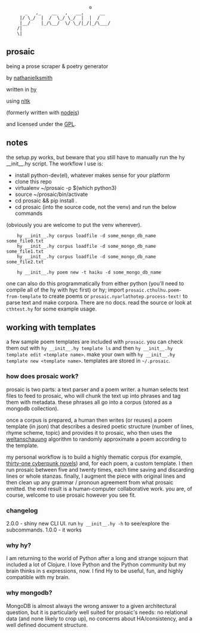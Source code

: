                                    o
           _   ,_    __   ,   __,      __
         |/ \_/  |  /  \_/ \_/  |  |  /
         |__/    |_/\__/  \/ \_/|_/|_/\___/
        /|
        \|

## prosaic

being a prose scraper & poetry generator

by [nathanielksmith](http://chiptheglasses.com)

written in [hy](http://hylang.org)

using [nltk](http://nltk.org)

(formerly written with
[nodejs](https://github.com/nathanielksmith/node-prosaic))

and licensed under the [GPL](https://www.gnu.org/copyleft/gpl.html).

## notes

the setup.py works, but beware that you still have to manually run the hy \_\_init\_\_.hy script. The workflow I use is:

 * install python-dev(el), whatever makes sense for your platform
 * clone this repo
 * virtualenv ~/prosaic -p $(which python3)
 * source ~/prosaic/bin/activate
 * cd prosaic && pip install .
 * cd prosaic (into the source code, not the venv) and run the below commands

(obviously you are welcome to put the venv wherever).

        hy __init__.hy corpus loadfile -d some_mongo_db_name some_file0.txt
        hy __init__.hy corpus loadfile -d some_mongo_db_name some_file1.txt
        hy __init__.hy corpus loadfile -d some_mongo_db_name some_file2.txt

        hy __init__.hy poem new -t haiku -d some_mongo_db_name

one can also do this programmatically from either python (you'll need
to compile all of the hy with hyc first) or hy; import
`prosaic.cthulhu.poem-from-template` to create poems or
`prosaic.nyarlathotep.process-text!` to parse text and make
corpora. There are no docs. read the source or look at `cthtest.hy`
for some example usage.

## working with templates

a few sample poem templates are included with `prosaic`. you can check them out with `hy __init__.hy template ls` and then `hy __init__.hy template edit <template name>`. make your own with `hy __init__.hy template new <template name>`. templates are stored in `~/.prosaic`.

### how does prosaic work?

prosaic is two parts: a text parser and a poem writer. a human selects
text files to feed to prosaic, who will chunk the text up into phrases
and tag them with metadata. these phrases all go into a corpus (stored
as a mongodb collection).

once a corpus is prepared, a human then writes (or reuses) a poem
template (in json) that describes a desired poetic structure (number
of lines, rhyme scheme, topic) and provides it to prosaic, who then
uses the
[weltanschauung](http://www.youtube.com/watch?v=L_88FlTzwDE&list=PLD700C5DA258EDD9A)
algorithm to randomly approximate a poem according to the template.

my personal workflow is to build a highly thematic corpus (for
example,
[thirty-one cyberpunk novels](http://cyberpunkprophecies.tumblr.com))
and, for each poem, a custom template. I then run prosaic between five
and twenty times, each time saving and discarding lines or whole
stanzas. finally, I augment the piece with original lines and then
clean up any grammar / pronoun agreement from what prosaic
emitted. the end result is a human-computer collaborative work. you
are, of course, welcome to use prosaic however you see fit.

### changelog

2.0.0 - shiny new CLI UI. run `hy __init__.hy -h` to see/explore the subcommands.
1.0.0 - it works

### why hy?

I am returning to the world of Python after a long and strange sojourn
that included a lot of Clojure. I love Python and the Python community
but my brain thinks in s expressions, now. I find Hy to be useful,
fun, and highly compatible with my brain.

### why mongodb?

MongoDB is almost always the wrong answer to a given architectural
question, but it is particularly well suited for prosaic's needs: no
relational data (and none likely to crop up), no concerns about
HA/consistency, and a well defined document structure.